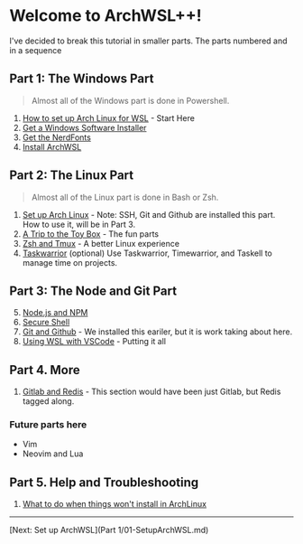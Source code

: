 # Welcome to ArchWSL++!

I've decided to break this tutorial in smaller parts. The parts numbered and in a sequence

## Part 1: The Windows Part

> Almost all of the Windows part is done in Powershell.

1. [How to set up Arch Linux for WSL](Part1/01-SetupArchWSL.md) - Start Here
2. [Get a Windows Software Installer](Part1/02-GetScoop.md)
3. [Get the NerdFonts](Part1/03-GetNerdFonts.md)
4. [Install ArchWSL](Part1/04-InstallArchWSL.md)

## Part 2: The Linux Part

> Almost all of the Linux part is done in Bash or Zsh.

1. [Set up Arch Linux](Part2/01-SetupArchLinux.md) - Note: SSH, Git and Github are installed this part. How to use it, will be in Part 3.
2. [A Trip to the Toy Box](Part2/02-ToysAndTools.md) - The fun parts
3. [Zsh and Tmux](Part2/03-ZshAndTmux.md) - A better Linux experience
4. [Taskwarrior](Part2/04-Taskwarrior.md) (optional) Use Taskwarrior, Timewarrior, and Taskell to manage time on projects.

## Part 3: The Node and Git Part

5. [Node.js and NPM](Part3/01-NodeAndNPM.md)
6. [Secure Shell](Part3/02-SSH.md)
7. [Git and Github](Part3/03-GitAndGithub.md) - We installed this eariler, but it is work taking about here.
8. [Using WSL with VSCode](Part3/04-WSLAndVSCode.md) - Putting it all

## Part 4. More

1. [Gitlab and Redis](Part4/01-GitlabAndRedis) - This section would have been just Gitlab, but Redis tagged along.

### Future parts here
- Vim
- Neovim and Lua

## Part 5. Help and Troubleshooting

1. [What to do when things won't install in ArchLinux](Part5/01-ItWontInstall.md)

---
[Next: Set up ArchWSL](Part 1/01-SetupArchWSL.md)

